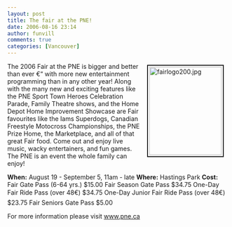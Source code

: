 ```yaml
---
layout: post
title: The fair at the PNE!
date: 2006-08-16 23:14
author: funvill
comments: true
categories: [Vancouver]
---
```

<a href="/blog/wp-content/uploads/2006/07/fairlogo200.jpg" rel="lightbox"><img src="/blog/wp-content/uploads/2006/07/.thumbs/.fairlogo200.jpg" alt="fairlogo200.jpg" title="fairlogo200.jpg" style="margin: 5px 10px; padding: 3px" align="right" border="2" height="200" width="165" /></a>

The 2006 Fair at the PNE is bigger and better than ever €“ with more new entertainment programming than in any other year! Along with the many new and exciting features like the PNE Sport Town Heroes Celebration Parade, Family Theatre shows, and the Home Depot Home Improvement Showcase are Fair favourites like the Iams Superdogs, Canadian Freestyle Motocross Championships, the PNE Prize Home, the Marketplace, and all of that great Fair food. Come out and enjoy live music, wacky entertainers, and fun games. The PNE is an event the whole family can enjoy!

<strong>When:</strong> August 19 - September 5, 11am - late
<strong>Where:</strong> Hastings Park
<strong>Cost:</strong>
Fair Gate Pass (6-64 yrs.) $15.00
Fair Season Gate Pass $34.75
One-Day Fair Ride Pass (over 48€) $34.75
One-Day Junior Fair Ride Pass (over 48€) $23.75
Fair Seniors Gate Pass $5.00

For more information please visit
<a href="http://www.pne.ca">www.pne.ca</a>
